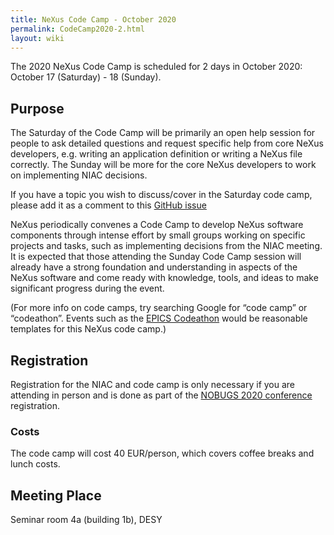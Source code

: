 ```yaml
---
title: NeXus Code Camp - October 2020
permalink: CodeCamp2020-2.html
layout: wiki
---
```


The 2020 NeXus Code Camp is scheduled for 2 days in October 2020:
October 17 (Saturday) - 18 (Sunday).


## Purpose

The Saturday of the Code Camp will be primarily an open help session for people to ask detailed questions and request specific help from core NeXus developers, e.g. writing an application definition or writing a NeXus file correctly. The Sunday will be more for the core NeXus developers to work on implementing NIAC decisions.

If you have a topic you wish to discuss/cover in the Saturday code camp, please add it as a comment to this [GitHub issue]( https://github.com/nexusformat/NIAC/issues/38)

NeXus periodically convenes a Code Camp to
develop NeXus software components through intense effort by small groups
working on specific projects and tasks, such as implementing decisions from the NIAC meeting. It is expected that those
attending the Sunday Code Camp session will already have a strong foundation
and understanding in aspects of the NeXus software and come ready with
knowledge, tools, and ideas to make significant progress during the
event. 

(For more info on code camps, try searching Google for “code camp” or
“codeathon”. Events such as the [EPICS
Codeathon](https://www.aps.anl.gov/epics/meetings/codeathon.php) would be
reasonable templates for this NeXus code camp.)

## Registration

Registration for the NIAC and code camp is only necessary if you are attending in person and is done as part of the [NOBUGS 2020 conference](https://tiny.cc/nobugs2020) registration.

### Costs

The code camp will cost 40 EUR/person, which covers coffee breaks and lunch costs.

Meeting Place
-------------

Seminar room 4a (building 1b), DESY


